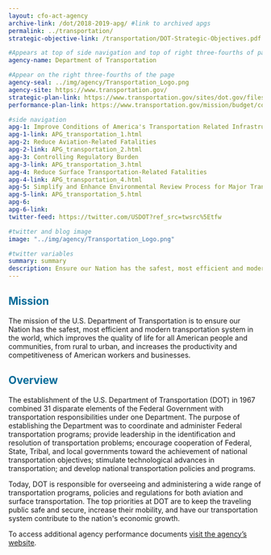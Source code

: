 ```yaml
---
layout: cfo-act-agency
archive-link: /dot/2018-2019-apg/ #link to archived apgs
permalink: ../transportation/
strategic-objective-link: /transportation/DOT-Strategic-Objectives.pdf

#Appears at top of side navigation and top of right three-fourths of page
agency-name: Department of Transportation

#Appear on the right three-fourths of the page
agency-seal: ../img/agency/Transportation_Logo.png
agency-site: https://www.transportation.gov/
strategic-plan-link: https://www.transportation.gov/sites/dot.gov/files/docs/mission/administrations/office-policy/304866/dot-strategic-plan-fy2018-2022.pdf
performance-plan-link: https://www.transportation.gov/mission/budget/combined-fy-2018-performance-report-and-fy-2020-performance-plan

#side navigation
apg-1: Improve Conditions of America's Transportation Related Infrastructure
apg-1-link: APG_transportation_1.html
apg-2: Reduce Aviation-Related Fatalities
apg-2-link: APG_transportation_2.html
apg-3: Controlling Regulatory Burden
apg-3-link: APG_transportation_3.html
apg-4: Reduce Surface Transportation-Related Fatalities
apg-4-link: APG_transportation_4.html
apg-5: Simplify and Enhance Environmental Review Process for Major Transportation Projects
apg-5-link: APG_transportation_5.html
apg-6:
apg-6-link:
twitter-feed: https://twitter.com/USDOT?ref_src=twsrc%5Etfw

#twitter and blog image
image: "../img/agency/Transportation_Logo.png"

#twitter variables
summary: summary
description: Ensure our Nation has the safest, most efficient and modern transportation system in the world.
---
```


<div class="usa-grid usa-graphic_list-row">
  <div class="usa-width-one-whole usa-media_block agency-page-section">
    <h2 style="color:#046b99;">Mission</h2>
    <p>The mission of the U.S. Department of Transportation is to ensure our Nation has the safest, most efficient and modern transportation system in the world, which improves the quality of life for all American people and communities, from rural to urban, and increases the productivity and competitiveness of American workers and businesses.</p>
  </div>
</div>

<div class="usa-grid usa-graphic_list-row">
  <div class="usa-width-one-whole usa-media_block agency-page-section">
    <h2 style="color:#046b99;">Overview</h2>
    <p>The establishment of the U.S. Department of Transportation (DOT) in 1967 combined 31 disparate elements of the Federal Government with transportation responsibilities under one Department. The purpose of establishing the Department was to coordinate and administer Federal transportation programs; provide leadership in the identification and resolution of transportation problems; encourage cooperation of Federal, State, Tribal, and local governments toward the achievement of national transportation objectives; stimulate technological advances in transportation; and develop national transportation policies and programs.  </p>
    <p>Today, DOT is responsible for overseeing and administering a wide range of transportation programs, policies and regulations for both aviation and surface transportation. The top priorities at DOT are to keep the traveling public safe and secure, increase their mobility, and have our transportation system contribute to the nation&apos;s economic growth.
</p>
  </div>
</div>

<div class="usa-grid usa-graphic_list-row">
  <div class="usa-width-one-whole usa-media_block">
    <p>To access additional agency performance documents <a href="https://www.transportation.gov/budget" target="_blank">visit the agency’s website</a>.</p>
  </div>
</div>
